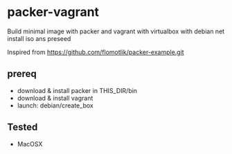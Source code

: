 # packer-vagrant
Build minimal image with packer and vagrant with virtualbox
  with debian net install iso ans preseed
  
Inspired from https://github.com/flomotlik/packer-example.git

## prereq
* download & install packer in THIS_DIR/bin
* download & install vagrant
* launch: debian/create_box

## Tested
* MacOSX
